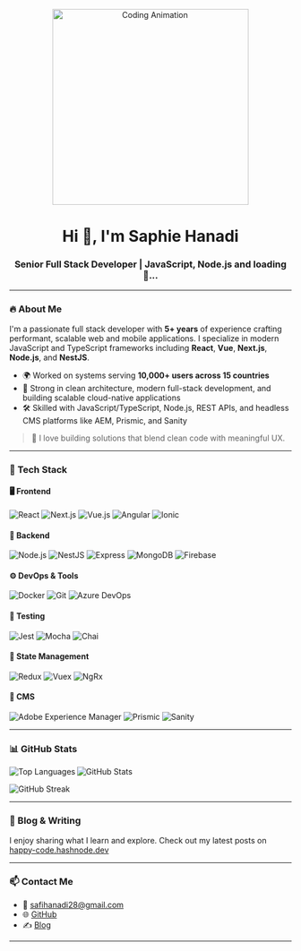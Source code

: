 <p align="center">
  <img height="350" src="https://cdn.dribbble.com/users/2766433/screenshots/5532542/lady_desktop_prep_bkg_v01.gif" alt="Coding Animation" />
</p>

<h1 align="center">Hi 👋, I'm Saphie Hanadi</h1>
<h3 align="center">Senior Full Stack Developer | JavaScript, Node.js and loading 🔧... </h3>

---

### 🔥 About Me

I'm a passionate full stack developer with **5+ years** of experience crafting performant, scalable web and mobile applications. I specialize in modern JavaScript and TypeScript frameworks including **React**, **Vue**, **Next.js**, **Node.js**, and **NestJS**.  

- 🌍 Worked on systems serving **10,000+ users across 15 countries**
- 🧠 Strong in clean architecture, modern full-stack development, and building scalable cloud-native applications
- 🛠️ Skilled with JavaScript/TypeScript, Node.js, REST APIs, and headless CMS platforms like AEM, Prismic, and Sanity

> 💬 I love building solutions that blend clean code with meaningful UX.

---

### 🚀 Tech Stack

#### 🖥️ Frontend
![React](https://img.shields.io/badge/-React-61DAFB?style=flat-square&logo=react)
![Next.js](https://img.shields.io/badge/-Next.js-000000?style=flat-square&logo=next.js)
![Vue.js](https://img.shields.io/badge/-Vue.js-4FC08D?style=flat-square&logo=vue.js)
![Angular](https://img.shields.io/badge/-Angular-DD0031?style=flat-square&logo=angular)
![Ionic](https://img.shields.io/badge/-Ionic-3880FF?style=flat-square&logo=ionic)

#### 🔧 Backend
![Node.js](https://img.shields.io/badge/-Node.js-339933?style=flat-square&logo=node.js)
![NestJS](https://img.shields.io/badge/-NestJS-E0234E?style=flat-square&logo=nestjs)
![Express](https://img.shields.io/badge/-Express-000000?style=flat-square&logo=express)
![MongoDB](https://img.shields.io/badge/-MongoDB-47A248?style=flat-square&logo=mongodb)
![Firebase](https://img.shields.io/badge/-Firebase-FFCA28?style=flat-square&logo=firebase)

#### ⚙️ DevOps & Tools
![Docker](https://img.shields.io/badge/-Docker-2496ED?style=flat-square&logo=docker)
![Git](https://img.shields.io/badge/-Git-F05032?style=flat-square&logo=git)
![Azure DevOps](https://img.shields.io/badge/-Azure%20Pipelines-0078D7?style=flat-square&logo=azure-pipelines)

#### 🧪 Testing
![Jest](https://img.shields.io/badge/-Jest-C21325?style=flat-square&logo=jest)
![Mocha](https://img.shields.io/badge/-Mocha-8D6748?style=flat-square&logo=mocha)
![Chai](https://img.shields.io/badge/-Chai-A30701?style=flat-square&logo=chai)

#### 🧠 State Management
![Redux](https://img.shields.io/badge/-Redux-764ABC?style=flat-square&logo=redux)
![Vuex](https://img.shields.io/badge/-Vuex-35495E?style=flat-square&logo=vue.js)
![NgRx](https://img.shields.io/badge/-NgRx-DC2562?style=flat-square&logo=redux)

#### 📰 CMS
![Adobe Experience Manager](https://img.shields.io/badge/-AEM-000000?style=flat-square&logo=adobe)
![Prismic](https://img.shields.io/badge/-Prismic-4846BB?style=flat-square)
![Sanity](https://img.shields.io/badge/-Sanity-FF2B77?style=flat-square)

---

### 📊 GitHub Stats

<p>
  <img align="left" src="https://github-readme-stats.vercel.app/api/top-langs?username=safi28&show_icons=true&locale=en&layout=compact" alt="Top Languages" />
</p>

<p>
  <img align="center" src="https://github-readme-stats.vercel.app/api?username=safi28&show_icons=true&locale=en" alt="GitHub Stats" />
</p>

<p>
  <img align="center" src="https://github-readme-streak-stats.herokuapp.com/?user=safi28&" alt="GitHub Streak" />
</p>

---

### 📝 Blog & Writing

I enjoy sharing what I learn and explore. Check out my latest posts on [happy-code.hashnode.dev](https://happy-code.hashnode.dev)

---

### 📫 Contact Me

- 📧 [safihanadi28@gmail.com](mailto:safihanadi28@gmail.com)
- 🌐 [GitHub](https://github.com/safi28)
- ✍️ [Blog](https://happy-code.hashnode.dev)

---
